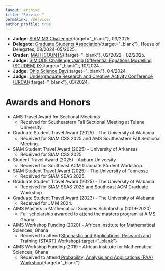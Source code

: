 ```yaml
---
layout: archive
title: "Service "
permalink: /service/
author_profile: true
---
```


<!-- 
Service
======
 -->
* **Judge:** [SIAM M3 Challenge](https://m3challenge.siam.org){:target="_blank"}, 03/2025.
* **Delegate:** [Graduate Students Association](https://gsa.ua.edu/delegates/){:target="_blank"}, House of Delegates, 08/2024-05/2025.
* **Grader:** [MATHCOUNTS](https://www.mathcounts.org){:target="_blank"}, 02/2022 - 02/2025.
* **Judge:** [SIMIODE Challenge Using Differential Equations Modelling (SCUDEM) IX](https://qubeshub.org/community/groups/simiode/){:target="_blank"}, 10/2024.
* **Judge:** [Ohio Science Day](https://www.ohiosci.org/science-days/){:target="_blank"}, 04/2024.
* **Judge:** [Undergraduate Research and Creative Activity Conference (URCA)](https://research.ua.edu/our/urca/){:target="_blank"}, 03/2024.
  
  
<!-- 
* **Judge:** [SIAM M3 Challenge](https://m3challenge.siam.org), 2025.
  * Served as a triage judge for the MathWorks Math Modeling (M3) Challenge, organized by SIAM. Graded and provided feedback to challenge teams of over 20 teams of high school students in the United States and sixth form students in England and Wales.
* **Delegate:** [Graduate Students Association](https://gsa.ua.edu/delegates/), House of Delegates, 08/2024-05/2025.
  * Served on the Academic Development Committee of the house, where we worked on resolutions to help graduate students in their job search and get additional funding for conferences.
* **Grader:** [MATHCOUNTS](https://www.mathcounts.org), 2022-2025.
  * Served as a grader for the MATHCOUNTS competition for pupils in grades six to eight in West Alabama, organized by the MATHCOUNTS Foundation, and hosted by the University of Alabama.
* **Judge:** [SIMIODE Challenge Using Differential Equations Modelling (SCUDEM) IX](https://qubeshub.org/community/groups/simiode/), 2024.
  * Served as a judge for SCUDEM IX 2024, organized by SIMIODE. Judged undergraduate students’ research on modeling using differential equations and MATLAB worldwide.
* **Judge:** [Ohio Science Day](https://www.ohiosci.org/science-days/), 2024.
  * Served as a judge for the 2024 Ohio Science Day, organized by the Ohio Academy of Arts and Sciences. Judged research carried out by high school and middle school students.
* **Judge:** [Undergraduate Research and Creative Activity Conference (URCA)](https://research.ua.edu/our/urca/), 2024.
  * Served as a judge for the 2024 URCA, organized by the University of Alabama, judging research by undergraduate students.
  
  
 -->
  
Awards and Honors
======
* AMS Travel Award for Sectional Meetings
	* Received for Southeastern Fall Sectional Meeting at Tulane University.
* Graduate Student Travel Award (2025) - The University of Alabama
	* Received for SIAM CSS 2025 and AMS Southeastern Fall Sectional Meeting.
* SIAM Student Travel Award (2025) - University of Arkansas
	* Received for SIAM CSS 2025.
* Student Travel Award (2025) - Auburn University
	* Received for Southeast ACM Graduate Student Workshop.
* SIAM Student Travel Award (2025) - The University of Tennesse
	* Received for SIAM SEAS 2025.
* Graduate Student Travel Award (2025) - The University of Alabama
	* Received for SIAM SEAS 2025 and Southeast ACM Graduate Workshop
* Graduate Student Travel Award (2023) - The University of Alabama
	* Received for JMM 2024.
* AIMS Masters in Mathematical Sciences Scholarship (2019-2020)
	* Full scholarship awarded to attend the masters program at AIMS Ghana.
* AIMS Workshop Funding (2020) - African Institute for Mathematical Sciences, Ghana
	* Received to attend [Stochastic and Applications, Research and Training (START)  Workshop](https://aims.edu.gh/event/stochastic-applications-research-training/){:target="_blank"}
* AIMS Workshop Funding (2019 - African Institute for Mathematical Sciences, Ghana
	* Received to attend[ Probability, Analysis and Applications (PAA) Workshop](https://aims.edu.gh/event/probability-analysis-and-applications-paa-workshop/){:target="_blank"}
